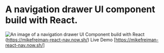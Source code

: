 # A navigation drawer UI component build with React.
![An image of a navigation drawer UI Component build with React](https://github.com/mikefreiman/react-nav-component/blob/master/screenshot.png)(https://mikefreiman-react-nav.now.sh/)
Live Demo [https://mikefreiman-react-nav.now.sh/]